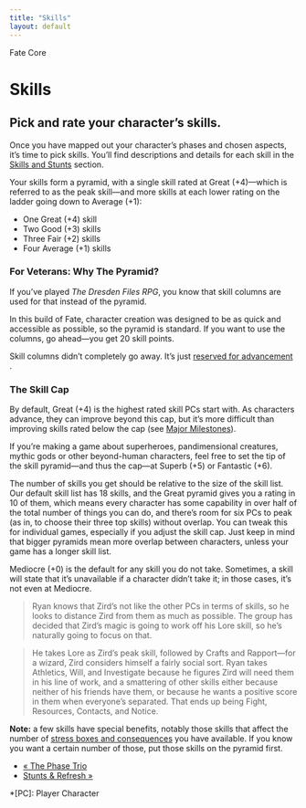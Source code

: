 ```yaml
---
title: "Skills"
layout: default
---
```

    
Fate Core

#  Skills

## Pick and rate your character’s skills.

Once you have mapped out your character’s phases and chosen aspects, it’s time
to pick skills. You’ll find descriptions and details for each skill in the
[Skills and Stunts](../../fate-core/skills-stunts "Skills & Stunts" )
section.

Your skills form a pyramid, with a single skill rated at Great (+4)—which is
referred to as the peak skill—and more skills at each lower rating on the
ladder going down to Average (+1):

  * One Great (+4) skill
  * Two Good (+3) skills
  * Three Fair (+2) skills
  * Four Average (+1) skills

### For Veterans: Why The Pyramid?

If you’ve played _The Dresden Files RPG_, you know that skill columns are used
for that instead of the pyramid.

In this build of Fate, character creation was designed to be as quick and
accessible as possible, so the pyramid is standard. If you want to use the
columns, go ahead—you get 20 skill points.

Skill columns didn’t completely go away. It’s just [reserved for advancement
](../../fate-core/advancement-change).

### The Skill Cap

By default, Great (+4) is the highest rated skill PCs start with. As
characters advance, they can improve beyond this cap, but it’s more difficult
than improving skills rated below the cap (see [Major Milestones](../../fate-core/advancement-change)).

If you’re making a game about superheroes, pandimensional creatures, mythic
gods or other beyond-human characters, feel free to set the tip of the skill
pyramid—and thus the cap—at Superb (+5) or Fantastic (+6).

The number of skills you get should be relative to the size of the skill list.
Our default skill list has 18 skills, and the Great pyramid gives you a rating
in 10 of them, which means every character has some capability in over half of
the total number of things you can do, and there’s room for six PCs to peak
(as in, to choose their three top skills) without overlap. You can tweak this
for individual games, especially if you adjust the skill cap. Just keep in
mind that bigger pyramids mean more overlap between characters, unless your
game has a longer skill list.

Mediocre (+0) is the default for any skill you do not take. Sometimes, a skill
will state that it’s unavailable if a character didn’t take it; in those
cases, it’s not even at Mediocre.

> Ryan knows that Zird’s not like the other PCs in terms of skills, so he
looks to distance Zird from them as much as possible. The group has decided
that Zird’s magic is going to work off his Lore skill, so he’s naturally going
to focus on that.

>

> He takes Lore as Zird’s peak skill, followed by Crafts and Rapport—for a
wizard, Zird considers himself a fairly social sort. Ryan takes Athletics,
Will, and Investigate because he figures Zird will need them in his line of
work, and a smattering of other skills either because neither of his friends
have them, or because he wants a positive score in them when everyone’s
separated. That ends up being Fight, Resources, Contacts, and Notice.

**Note:** a few skills have special benefits, notably those skills that affect the number of [stress boxes and consequences](../../fate-core/stress-consequences "Stress & Consequences" ) you have available. If you know you want a certain number of those, put those skills on the pyramid first.

  * [« The Phase Trio](/fate-core/phase-trio)
  * [Stunts &amp; Refresh »](/fate-core/stunts-refresh)

  *[PC]: Player Character

